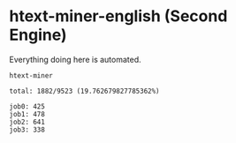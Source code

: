 # htext-miner-english (Second Engine)

Everything doing here is automated.

```
htext-miner

total: 1882/9523 (19.762679827785362%)

job0: 425
job1: 478
job2: 641
job3: 338
```